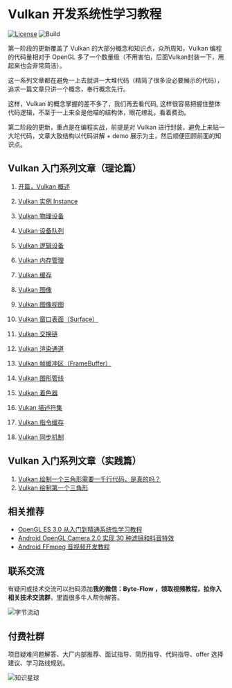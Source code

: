 
# Vulkan 开发系统性学习教程

[![License](https://img.shields.io/badge/License-Apache%202.0-blue.svg)](https://github.com/githubhaohao/NDK_OpenGLES_3_0/blob/master/LICENSE.txt)
![Build](https://img.shields.io/badge/build-passing-brightgreen)

第一阶段的更新覆盖了 Vulkan 的大部分概念和知识点，众所周知，Vulkan 编程的代码量相对于 OpenGL 多了一个数量级（不用害怕，后面Vulkan封装一下，用起来也会非常简洁）。

这一系列文章都在避免一上去就讲一大堆代码（精简了很多没必要展示的代码），追求一篇文章只讲一个概念，奉行概念先行。

这样，Vulkan 的概念掌握的差不多了，我们再去看代码,  这样很容易把握住整体代码逻辑，不至于一上来全是他喵的结构体，眼花缭乱，看着费劲。

第二阶段的更新，重点是在编程实战，前提是对 Vulkan 进行封装，避免上来贴一大坨代码，文章大致结构以代码讲解 + demo 展示为主，然后顺便回顾前面的知识点。

## Vulkan 入门系列文章（理论篇）

1. [开篇，Vulkan 概述](http://mp.weixin.qq.com/s?__biz=MzIwNTIwMzAzNg==&mid=2654177035&idx=1&sn=48ab8877a7ae1620845dc63b2e7cb070&chksm=8cf35438bb84dd2e919d288deaa06f16580e5cb339d2be2ec606fbf772377dd02bc111df5e34&scene=21#wechat_redirect)
2. [Vulkan 实例 Instance](https://mp.weixin.qq.com/s?__biz=Mzg2NDc1OTIzOQ==&mid=2247483992&idx=1&sn=d257569320798c4513752271abc8a77c&scene=21#wechat_redirect)
3. [Vulkan 物理设备](https://mp.weixin.qq.com/s?__biz=Mzg2NDc1OTIzOQ==&mid=2247484002&idx=1&sn=fc4e1bacb8485b71bef29506764b6a54&scene=21#wechat_redirect)
4. [Vulkan 设备队列](https://mp.weixin.qq.com/s?__biz=Mzg2NDc1OTIzOQ==&mid=2247484010&idx=1&sn=6613d788307659ee1552a309f5d5a48e&scene=21#wechat_redirect)
5. [Vulkan 逻辑设备](https://mp.weixin.qq.com/s?__biz=Mzg2NDc1OTIzOQ==&mid=2247484024&idx=1&sn=86bf2a35039f418c41fe7b89f0664824&scene=21#wechat_redirect)
6. [Vulkan 内存管理](https://mp.weixin.qq.com/s?__biz=Mzg2NDc1OTIzOQ==&mid=2247484078&idx=1&sn=db5fea6f4847368b0bc10d9f8081850d&scene=21#wechat_redirect)
7. [Vulkan 缓存](https://mp.weixin.qq.com/s?__biz=Mzg2NDc1OTIzOQ==&mid=2247484045&idx=1&sn=9b46909e161dd7ea46a80223b784aa43&scene=21#wechat_redirect)
8. [Vulkan 图像](https://mp.weixin.qq.com/s?__biz=Mzg2NDc1OTIzOQ==&mid=2247484057&idx=1&sn=6e82e29bd2487495f856f57fb8facdbc&scene=21#wechat_redirect)

9. [Vulkan 图像视图](https://mp.weixin.qq.com/s?__biz=Mzg2NDc1OTIzOQ==&mid=2247484081&idx=1&sn=d569058f15352b094000a2a67dc8f2be&scene=21#wechat_redirect)

10. [Vulkan 窗口表面（Surface）](https://mp.weixin.qq.com/s?__biz=Mzg2NDc1OTIzOQ==&mid=2247484096&idx=1&sn=1d8e5e37927a9294835de2b7086b9cac&scene=21#wechat_redirect)

11. [Vulkan 交换链](https://mp.weixin.qq.com/s?__biz=Mzg2NDc1OTIzOQ==&mid=2247484100&idx=1&sn=3293d353c3f27f914fc57ea2a32e47dd&scene=21#wechat_redirect)

12. [Vulkan 渲染通道](https://mp.weixin.qq.com/s?__biz=Mzg2NDc1OTIzOQ==&mid=2247484102&idx=1&sn=13570a8fa2a1a142041eba8a7de3c7a6&scene=21#wechat_redirect)

13. [Vulkan 帧缓冲区（FrameBuffer）](https://mp.weixin.qq.com/s?__biz=Mzg2NDc1OTIzOQ==&mid=2247484104&idx=1&sn=4c0f709c30f215d96f68a45bb59c9fbe&scene=21#wechat_redirect)

14. [Vulkan 图形管线](https://mp.weixin.qq.com/s?__biz=Mzg2NDc1OTIzOQ==&mid=2247484106&idx=1&sn=8ee3a34998635041822beb9d52dcea98&scene=21#wechat_redirect)

15. [Vulkan 着色器](https://mp.weixin.qq.com/s?__biz=Mzg2NDc1OTIzOQ==&mid=2247484120&idx=1&sn=c14e3390020281e22eac9bc9f1dbe5a2&scene=21#wechat_redirect)

16. [Vukan 描述符集](https://mp.weixin.qq.com/s?__biz=Mzg2NDc1OTIzOQ==&mid=2247484131&idx=1&sn=fa06b8b700151df47876dd26aa6a900b&scene=21#wechat_redirect)

17. [Vulkan 指令缓存](https://mp.weixin.qq.com/s?__biz=Mzg2NDc1OTIzOQ==&mid=2247484151&idx=1&sn=103fd546f056d02f6563f7ea78f8aa7c&scene=21#wechat_redirect)

18. [Vulkan 同步机制](https://mp.weixin.qq.com/s?__biz=Mzg2NDc1OTIzOQ==&mid=2247484159&idx=1&sn=1afd8c236a7b7a9a74ee42447ed4889f&scene=21#wechat_redirect)

## Vulkan 入门系列文章（实践篇）

1. [Vulkan 绘制一个三角形需要一千行代码，是真的吗？](https://mp.weixin.qq.com/s/DTLxnaDVD55_Y5Y31wT3dg)
2. [Vulkan 绘制第一个三角形](https://mp.weixin.qq.com/s/pRIr0UpNNbK1nvJvXV3JQA)

## 相关推荐
- [OpenGL ES 3.0 从入门到精通系统性学习教程](https://github.com/githubhaohao/NDK_OpenGLES_3_0)
- [Android OpenGL Camera 2.0 实现 30 种滤镜和抖音特效](https://github.com/githubhaohao/OpenGLCamera2)
- [Android FFmpeg 音视频开发教程](http://mp.weixin.qq.com/s?__biz=MzIwNTIwMzAzNg==&mid=506681298&idx=1&sn=50177285bf0d330d0dfc4e0954d5ad12&chksm=0cf384e13b840df76f89aeb8ac76939ff32b2f9bf600729782d61698181af60d92cce61ee150#rd)


## 联系交流
有疑问或技术交流可以扫码添加**我的微信：Byte-Flow ，领取视频教程，拉你入相关技术交流群**，里面很多牛人帮你解答。

![字节流动](https://github.com/githubhaohao/NDK_OpenGLES_3_0/blob/master/doc/img/accountID.jpg)

## 付费社群
项目疑难问题解答、大厂内部推荐、面试指导、简历指导、代码指导、offer 选择建议、学习路线规划。

![知识星球](https://github.com/githubhaohao/NDK_OpenGLES_3_0/blob/master/doc/img/zsxq.jpeg?raw=true)

